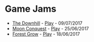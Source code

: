 # Game Jams

- [The Downhill](https://github.com/xviniette/GameJams/tree/gh-pages/TheDownhill "The Downhill") -  [Play](https://xviniette.itch.io/the-downhill "Play")  - 09/07/2017
- [Moon Conquest](https://github.com/xviniette/GameJams/tree/gh-pages/MoonConquest "Moon Conquest") -  [Play](https://xviniette.itch.io/moon-conquest "Play")  - 25/06/2017
- [Forest Grow](https://github.com/xviniette/GameJams/tree/gh-pages/ForestGrow "Forest Grow") -  [Play](https://xviniette.itch.io/forest-grow "Play")  - 18/06/2017
